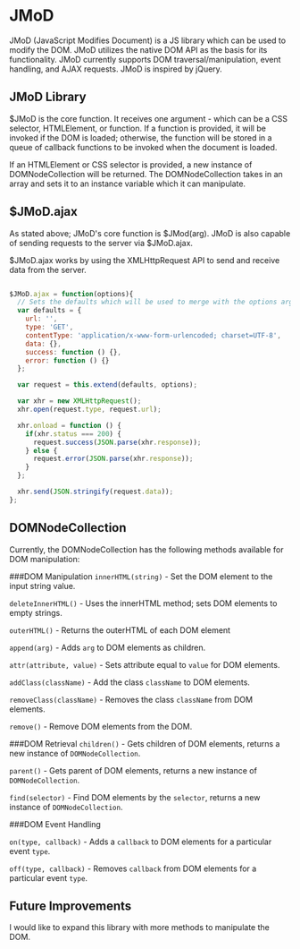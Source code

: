 JMoD
=====

JMoD (JavaScript Modifies Document) is a JS library which can be used to modify the DOM.  JMoD utilizes the native DOM API as the basis for its functionality.  JMoD currently supports DOM traversal/manipulation, event handling, and AJAX requests. JMoD is inspired by jQuery.


JMoD Library
-------------
$JMoD is the core function.  It receives one argument - which can be a CSS selector, HTMLElement, or function.  If a function is provided, it will be invoked if the DOM is loaded; otherwise, the function will be stored in a queue of callback functions to be invoked when the document is loaded.

If an HTMLElement or CSS selector is provided, a new instance of DOMNodeCollection will be returned.  The DOMNodeCollection takes in an array and sets it to an instance variable which it can manipulate.

$JMoD.ajax
-------------
As stated above; JMoD's core function is $JMod(arg).  JMoD is also capable of sending requests to the server via $JMoD.ajax.

$JMoD.ajax works by using the XMLHttpRequest API to send and receive data from the server.

```javascript

$JMoD.ajax = function(options){
  // Sets the defaults which will be used to merge with the options argument
  var defaults = {
    url: '',
    type: 'GET',
    contentType: 'application/x-www-form-urlencoded; charset=UTF-8',
    data: {},
    success: function () {},
    error: function () {}
  };

  var request = this.extend(defaults, options);

  var xhr = new XMLHttpRequest();
  xhr.open(request.type, request.url);

  xhr.onload = function () {
    if(xhr.status === 200) {
      request.success(JSON.parse(xhr.response));
    } else {
      request.error(JSON.parse(xhr.response));
    }
  };

  xhr.send(JSON.stringify(request.data));
};

```

DOMNodeCollection
----------------------
Currently, the DOMNodeCollection has the following methods available for DOM manipulation:

###DOM Manipulation
`innerHTML(string)` - Set the DOM element to the input string value.

`deleteInnerHTML()` - Uses the innerHTML method; sets DOM elements to empty strings.

`outerHTML()` - Returns the outerHTML of each DOM element

`append(arg)` - Adds `arg` to DOM elements as children.

`attr(attribute, value)` - Sets attribute equal to `value` for DOM elements.

`addClass(className)` - Add the class `className` to DOM elements.

`removeClass(className)` - Removes the class `className` from DOM elements.

`remove()` - Remove DOM elements from the DOM.


###DOM Retrieval
`children()` - Gets children of DOM elements, returns a new instance of `DOMNodeCollection`.

`parent()` - Gets parent of DOM elements, returns a new instance of `DOMNodeCollection`.

`find(selector)` - Find DOM elements by the `selector`, returns a new instance of `DOMNodeCollection`.

###DOM Event Handling

`on(type, callback)` - Adds a `callback` to DOM elements for a particular event `type`.

`off(type, callback)` - Removes `callback` from DOM elements for a particular event `type`.

Future Improvements
-----------------------
I would like to expand this library with more methods to manipulate the DOM.
